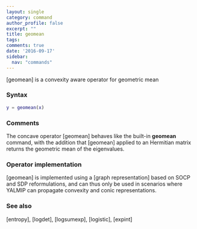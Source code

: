 ```yaml
---
layout: single
category: command
author_profile: false
excerpt: ""
title: geomean
tags:
comments: true
date: '2016-09-17'
sidebar:
  nav: "commands"
---
```


[geomean] is a convexity aware operator for geometric mean

### Syntax

````matlab
y = geomean(x)
````

### Comments

The concave operator [geomean] behaves like the built-in **geomean** command, with the addition that [geomean] applied to an Hermitian matrix returns the geometric mean of the eigenvalues.

### Operator implementation

[geomean] is implemented using a [graph representation] based on SOCP and SDP reformulations, and can thus only be used in scenarios where YALMIP can propagate convexity and conic representations.

### See also
[entropy], [logdet], [logsumexp], [logistic], [expint]
